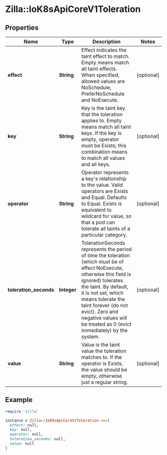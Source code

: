 # Zilla::IoK8sApiCoreV1Toleration

## Properties

| Name | Type | Description | Notes |
| ---- | ---- | ----------- | ----- |
| **effect** | **String** | Effect indicates the taint effect to match. Empty means match all taint effects. When specified, allowed values are NoSchedule, PreferNoSchedule and NoExecute.   | [optional] |
| **key** | **String** | Key is the taint key that the toleration applies to. Empty means match all taint keys. If the key is empty, operator must be Exists; this combination means to match all values and all keys. | [optional] |
| **operator** | **String** | Operator represents a key&#39;s relationship to the value. Valid operators are Exists and Equal. Defaults to Equal. Exists is equivalent to wildcard for value, so that a pod can tolerate all taints of a particular category.   | [optional] |
| **toleration_seconds** | **Integer** | TolerationSeconds represents the period of time the toleration (which must be of effect NoExecute, otherwise this field is ignored) tolerates the taint. By default, it is not set, which means tolerate the taint forever (do not evict). Zero and negative values will be treated as 0 (evict immediately) by the system. | [optional] |
| **value** | **String** | Value is the taint value the toleration matches to. If the operator is Exists, the value should be empty, otherwise just a regular string. | [optional] |

## Example

```ruby
require 'zilla'

instance = Zilla::IoK8sApiCoreV1Toleration.new(
  effect: null,
  key: null,
  operator: null,
  toleration_seconds: null,
  value: null
)
```

